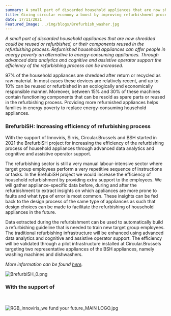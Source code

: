 ```yaml
---
summary: A small part of discarded household appliances that are now shredded could be reused or refurbished, or their components reused in the refurbishing process. Refurnished household appliances can offer people in energy poverty an alternative to energy-consuming appliances. Through advanced data analytics and cognitive and assistive operator support the efficiency of the refurbishing process can be increased.
title: Giving circular economy a boost by improving refurbishment process of household appliances
date: 17/11/2021
Featured_Image: ../img/blogs/Brefurbish_washer.jpg
---
```


<p><em>A small part of discarded household appliances that are now shredded could be reused or refurbished, or their components reused in the refurbishing process. Refurnished household appliances can offer people in energy poverty an alternative to energy-consuming appliances. Through advanced data analytics and cognitive and assistive operator support the efficiency of the refurbishing process can be increased.</em></p>

<p>97% of the household appliances are shredded after return or recycled as raw material. In most cases these devices are relatively recent, and up to 10% can be reused or refurbished in an ecologically and economically responsible manner. Moreover, between 15% and 30% of these machines contain functioning components that can be resold as spare parts or reused in the refurbishing process. Providing more refurnished appliances helps families in energy poverty to replace energy-consuming household appliances.<em>&nbsp;</em></p>

<h3><strong>BrefurbiSH: Increasing efficiency of refurbishing process</strong></h3>

<p>With the support of Innoviris, Sirris, Circular.Brussels and BSH started in 2021 the BrefurbiSH project for increasing the efficiency of the refurbishing process of household appliances through advanced data analytics and cognitive and assistive operator support.</p>

<p>The refurbishing sector is still a very manual labour-intensive sector where target group employees perform a very repetitive sequence of instructions or tasks. In the BrefubiSH project we would increase the efficiency of household refurbishment by providing extra support to the employees. We will gather appliance-specific data before, during and after the refurbishment to extract insights on which appliances are more prone to faults and what type of error is most common. These insights can be fed back to the design process of the same type of appliances as such that design choices can be made to facilitate the refurbishing of household appliances in the future.</p>

<p>Data extracted during the refurbishment can be used to automatically build a refurbishing guideline that is needed to train new target group employees. The traditional refurbishing infrastructure will be enhanced using advanced data analytics and cognitive and assistive operator support. The efficiency will be validated through a pilot infrastructure installed at Circular.Brussels targeting two representative appliances of the BSH appliances, namely washing machines and dishwashers.</p>

<p><em>More information can be found&nbsp;<a href="https://elucidatalab.be/projects/increasing-efficiency-refurbishing-process-household-appliances-through-advanced-data-0" rel="noopener" target="_blank">here</a>.&nbsp;</em></p>

<p><img alt="BrefurbiSH_0.png" src="../img/blogs/BrefurbiSH_0.png" /></p>

<h3>With the support of&nbsp;</h3>

<p>&nbsp;</p>

<p><img alt="RGB_innoviris_we fund your future_MAIN LOGO.jpg" src="../img/blogs/RGB_innoviris_we fund your future_MAIN LOGO.jpg" /></p>
